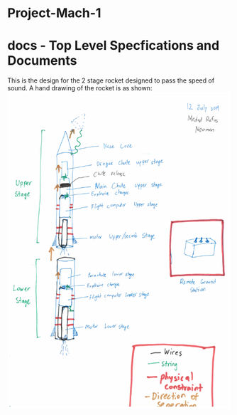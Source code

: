 # Project-Mach-1
# **docs - Top Level Specfications and Documents**

This is the design for the 2 stage rocket designed to pass the speed of sound. A hand drawing of the rocket is as shown:
![Hand drawing](docs/rocket_drawing.jpg)
